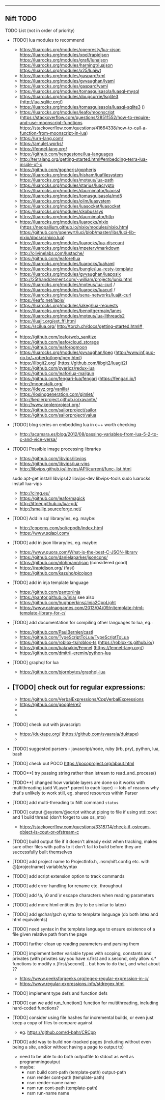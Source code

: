 ---------
Nift TODO 
---------

TODO List (not in order of priority)
* [TODO] lua modules to recommend
	- https://luarocks.org/modules/openresty/lua-cjson https://luarocks.org/modules/xpol/rapidjson https://luarocks.org/modules/grafi/lunajson https://luarocks.org/modules/harningt/luajson https://luarocks.org/modules/x25/luajwt
	- https://luarocks.org/modules/gaspard/xml
	- https://luarocks.org/modules/gvvaughan/lyaml
	- https://luarocks.org/modules/gaspard/yaml
	- https://luarocks.org/modules/tomasguisasola/luasql-mysql 
	- https://luarocks.org/modules/dougcurrie/lsqlite3 (http://lua.sqlite.org/)
	- https://luarocks.org/modules/tomasguisasola/luasql-sqlite3 ()
	- https://luarocks.org/modules/leafo/moonscript (https://stackoverflow.com/questions/28511552/how-to-require-and-use-moonscript-functions https://stackoverflow.com/questions/41664338/how-to-call-a-function-from-moonscript-in-lua)
	- https://urn-lang.com/ 
	- https://amulet.works/
	- https://fennel-lang.org/
	- https://github.com/hengestone/lua-languages
	- http://terralang.org/getting-started.html#embedding-terra-lua-inside-of-c
	- https://github.com/gopherjs/gopherjs
	- https://luarocks.org/modules/hisham/luafilesystem https://luarocks.org/modules/moteus/lua-path
	- https://luarocks.org/modules/starius/luacrypto https://luarocks.org/modules/daurnimator/luaossl https://luarocks.org/modules/tomasguisasola/md5
	- https://luarocks.org/modules/olim/luasystem
	- https://luarocks.org/modules/luasocket/luasocket
	- https://luarocks.org/modules/ckobus/sys
	- https://luarocks.org/modules/daurnimator/http
	- https://luarocks.org/modules/luarocks/nixio (https://neopallium.github.io/nixio/modules/nixio.html https://github.com/openwrt/luci/blob/master/libs/luci-lib-nixio/docsrc/nixio.lua)
	- https://luarocks.org/modules/luarocks/lua-discount https://luarocks.org/modules/mpeterv/markdown
	- http://olivinelabs.com/lustache/
	- https://github.com/leafo/etlua
	- https://luarocks.org/modules/luarocks/luahaml
	- https://luarocks.org/modules/bungle/lua-resty-template
	- https://luarocks.org/modules/gvvaughan/luaposix http://25thandclement.com/~william/projects/lunix.html
	- https://luarocks.org/modules/moteus/lua-curl / https://luarocks.org/modules/luarocks/luacurl / https://luarocks.org/modules/sena-networks/luajit-curl 
	- https://leafo.net/lapis/
	- https://luarocks.org/modules/jakeg/lua-requests
	- https://luarocks.org/modules/benoitgermain/lanes https://luarocks.org/modules/moteus/lua-llthreads2
	- https://luajit.org/ext_ffi.html
	- https://scilua.org/ http://torch.ch/docs/getting-started.html#_ 
	- 
	- https://github.com/leafo/web_sanitize
	- https://github.com/leafo/cloud_storage
	- https://github.com/leafo/pgmoon
	- https://luarocks.org/modules/gvvaughan/lpeg (http://www.inf.puc-rio.br/~roberto/lpeg/lpeg.html)
	- https://libgit2.org/ (https://github.com/libgit2/luagit2)
	- https://github.com/pyericz/redux-lua
	- https://github.com/leafo/lua-mailgun
	- https://github.com/fengari-lua/fengari (https://fengari.io/)
	- http://moonstalk.org/
	- https://idevz.org/vanilla/
	- https://losinggeneration.com/gimlet/
	- http://keplerproject.github.io/xavante/
	- http://www.keplerproject.org/
	- https://github.com/sailorproject/sailor
	- https://github.com/sailorproject/valua


* [TODO] blog series on embedding lua in c++ worth checking
	- http://acamara.es/blog/2012/08/passing-variables-from-lua-5-2-to-c-and-vice-versa/

* [TODO] Possible image processing libraries
	- https://github.com/libvips/libvips
	- https://github.com/libvips/lua-vips
	- http://libvips.github.io/libvips/API/current/func-list.html


	sudo apt-get install libvips42 libvips-dev libvips-tools
	sudo luarocks install lua-vips

	- http://cimg.eu/
	- https://github.com/leafo/magick
	- http://ittner.github.io/lua-gd/
	- http://smallip.sourceforge.net/


* [TODO] Add in sql library/ies, eg. maybe:
	- http://cppcms.com/sql/cppdb/index.html
	- https://www.sqlapi.com/

* [TODO] add in json library/ies, eg. maybe:
	- https://www.quora.com/What-is-the-best-C-JSON-library
	- https://github.com/danielaparker/jsoncons/
	- https://github.com/nlohmann/json (considered good)
	- https://rapidjson.org/ (fast)
	- https://github.com/kazuho/picojson

* [TODO] add in inja template language
	- https://github.com/pantor/inja
	- https://pantor.github.io/inja/
see also
	- https://github.com/hughperkins/Jinja2CppLight
	- https://www.catnapgames.com/2013/04/09/nltemplate-html-template-library-for-c/

* [TODO] add documentation for compiling other languages to lua, eg.:
	- https://github.com/PaulBernier/castl
	- https://github.com/TypeScriptToLua/TypeScriptToLua
	- https://github.com/roblox-ts/roblox-ts (https://roblox-ts.github.io/)
	- https://github.com/bakpakin/Fennel (https://fennel-lang.org/)
	- https://github.com/dmitrii-eremin/python-lua

* [TODO] graphql for lua
	- https://github.com/bjornbytes/graphql-lua

* [TODO] check out for regular expressions:
	- 
	- https://github.com/VerbalExpressions/CppVerbalExpressions
	- https://github.com/google/re2
	-
	-

* [TODO] check out with javascript:
	- https://duktape.org/ (https://github.com/svaarala/duktape)
	-

* [TODO] suggested parsers - javascript/node, ruby (irb, pry), python, lua, bash

* [TODO] check out POCO https://pocoproject.org/about.html

* [TODO**] try passing string rather than istream to read_and_process()
* [TODO**] changed how variable layers are done so it works with multithreading (add VLayer* parent to each layer)
		-- lots of reasons why that's unlikely to work still, eg. shared resources within Parser


* [TODO] add multi-threading to Nift command `status`

* [TODO] output @system/@script without piping to file if using std::cout and 1 build thread (don't forget to use os_mtx)
	- https://stackoverflow.com/questions/3318714/check-if-ostream-object-is-cout-or-ofstream-c

* [TODO] build output file if it doesn't already exist when tracking, makes sure other files with paths to it don't fail to build before they are successfully built themselves

* [TODO] add project name to ProjectInfo.h, .nsm/nift.config etc. with @[projectname] variable/syntax

* [TODO] add script extension option to track commands

* [TODO] add error handling for rename etc. throughout

* [TODO] add \a, \0 and \r escape characters when reading parameters
* [TODO] add more html entities (try to be similar to latex)
* [TODO] add @char/@ch syntax to template language (do both latex and html equivalents)

* [TODO] need syntax in the template language to ensure existence of a file given relative path from the page
* [TODO] further clean up reading parameters and parsing them
* [TODO] implement better variable types with scoping, constants and privates (with privates say you have x.first and x.second, only allow x.* functions to modify x.[first/second] .. but how to do that, and what about ??
	- https://www.geeksforgeeks.org/regex-regular-expression-in-c/
	- https://www.regular-expressions.info/stdregex.html
* [TODO] implement type defs and function defs
* [TODO] can we add run_function() function for multithreading, including hard-coded functions?

* [TODO] consider using file hashes for incremental builds, or even just keep a copy of files to compare against
	- eg. https://github.com/d-bahr/CRCpp

* [TODO] add way to build non-tracked pages (including without even being a site, and/or without having a page to output to)
	- need to be able to do both outputfile to stdout as well as programmingoutput
	- maybe:
		- nsm build cont-path (template-path) output-path
		- nsm render cont-path (template-path)
		- nsm render-name name
		- nsm run cont-path (template-path)
		- nsm run-name name
